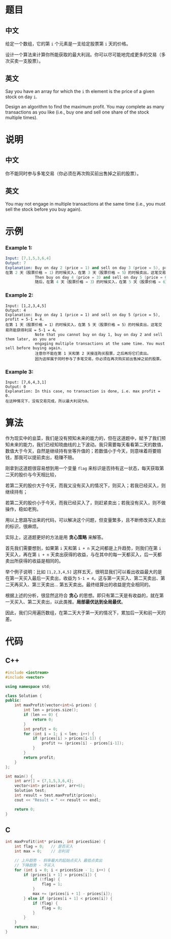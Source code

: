 # 题目

## 中文

给定一个数组，它的第 `i` 个元素是一支给定股票第 `i` 天的价格。

设计一个算法来计算你所能获取的最大利润。你可以尽可能地完成更多的交易（多次买卖一支股票）。

## 英文

Say you have an array for which the `i` th element is the price of a given stock on day `i`.

Design an algorithm to find the maximum profit. You may complete as many transactions as you like (i.e., buy one and sell one share of the stock multiple times).



# 说明

## 中文

你不能同时参与多笔交易（你必须在再次购买前出售掉之前的股票）。

## 英文

You may not engage in multiple transactions at the same time (i.e., you must sell the stock before you buy again).



# 示例

### **Example 1:**

```s
Input: [7,1,5,3,6,4]
Output: 7
Explanation: Buy on day 2 (price = 1) and sell on day 3 (price = 5), profit = 5-1 = 4.
在第 2 天（股票价格 = 1）的时候买入，在第 3 天（股票价格 = 5）的时候卖出，这笔交易所能获得利润 = 5-1 = 4。
             Then buy on day 4 (price = 3) and sell on day 5 (price = 6), profit = 6-3 = 3.
             随后，在第 4 天（股票价格 = 3）的时候买入，在第 5 天（股票价格 = 6）的时候卖出，这笔交易所能获得利润 = 6-3 = 3。
```



### Example 2: 

```
Input: [1,2,3,4,5]
Output: 4
Explanation: Buy on day 1 (price = 1) and sell on day 5 (price = 5), profit = 5-1 = 4.
在第 1 天（股票价格 = 1）的时候买入，在第 5 天（股票价格 = 5）的时候卖出，这笔交易所能获得利润 = 5-1 = 4。
             Note that you cannot buy on day 1, buy on day 2 and sell them later, as you are
             engaging multiple transactions at the same time. You must sell before buying again.
             注意你不能在第 1 天和第 2 天接连购买股票，之后再将它们卖出。
             因为这样属于同时参与了多笔交易，你必须在再次购买前出售掉之前的股票。
```



### Example 3:

```
Input: [7,6,4,3,1]
Output: 0
Explanation: In this case, no transaction is done, i.e. max profit = 0.
在这种情况下，没有交易完成，所以最大利润为0。
```



# 算法

作为现实中的韭菜，我们是没有预知未来的能力的，但在这道题中，赋予了我们预知未来的能力，我们已经知晓曲线的上下波动。我只需要每天看看第二天的数值，数值大于今天，自然是继续持有坐等升值的；若数值小于今天，则意味着将要赔钱，那我可以提前卖出，稳赚不赔。



刚拿到这道题很容易想到用一个变量 `flag` 来标识是否持有这一状态，每天获取第二天的股价与今天相比较，

若第二天的股价大于今天，而我又没有买入的情况下，则买入；若我已经买入，则继续持有；

若第二天的股价小于今天，而我已经买入了，则赶紧卖出；若我没有买入，则不做操作，稳如老狗。

用以上思路写出来的代码，可以解决这个问题，但变量繁多，且不断修改买入卖出的标识，很麻烦。



实际上，这道题更好的方法是用 **贪心策略** 来解答。

首先我们需要想到，如果第 `i` 天和第 `i + n` 天之间都是上升趋势，则我们在第 `i` 天买入，再在第 `i + n` 天卖出获得的收益，与在其中的每一天都买入，后一天都卖出所获得的收益是相同的。

举个例子说明：比如 `[1,2,3,4,5]` 这样五天，很明显我们可以看出收益最大的是在第一天买入最后一天卖出，收益为 `5-1 = 4`，这与第一天买入、第二天卖出、第二天再买入、第三天卖出... 第五天卖出。最终结算出的收益是完全相同的。

根据上述的分析，很显然这符合 **贪心** 的思想。即只有第二天是有收益的，就在第一天买入、第二天卖出，以此类推。**局部最优达到全局最优**。

因此，我们只用遍历数组，在第二天大于第一天的情况下，累加后一天和前一天的差。



# 代码

## C++

```c++
#include <iostream>
#include <vector>

using namespace std;

class Solution {
public:
    int maxProfit(vector<int>& prices) {
        int len = prices.size();
        if (len == 0) {
            return 0;
        }
        int profit = 0;
        for (int i = 1; i < len; i++) {
            if (prices[i] > prices[i-1]) {
                profit += (prices[i] - prices[i-1]);
            }
        }
        return profit;
    }
};

int main() {
    int arr[] = {7,1,5,3,6,4};
    vector<int> prices(arr, arr+6);
    Solution test;
    int result = test.maxProfit(prices);
    cout << "Result = " << result << endl;

    return 0;
}
```



## C

```c
int maxProfit(int* prices, int pricesSize) {
    int flag = 0;   // 是否买入
    int max = 0;    // 总利润

    // 上升趋势 - 斜率最大的起始点买入 最低点卖出
    // 下降趋势 - 不买入
    for (int i = 0; i < pricesSize - 1; i++) {
        if (prices[i + 1] > prices[i]) {
            if (!flag) {
                flag = 1;
            }
            max += (prices[i + 1] - prices[i]);
        } else if (prices[i + 1] < prices[i]) {
            if (flag) {
                flag = 0;
            }
        }
    }
    return max;
}

```

